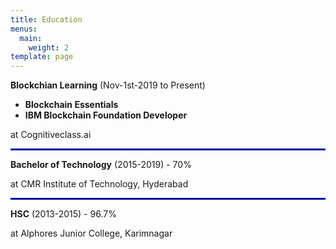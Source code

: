 ```yaml
---
title: Education
menus:
  main:
    weight: 2
template: page
---
```

**Blockchian Learning** (Nov-1st-2019 to Present)

* **Blockchain Essentials**
* **IBM Blockchain Foundation Developer**

at Cognitiveclass.ai

**<hr style="border: 0.5px solid blue;" />**

**Bachelor of Technology** (2015-2019) - 70%

at CMR Institute of Technology, Hyderabad

**<hr style="border: 0.5px solid blue;" />**

**HSC** (2013-2015) - 96.7%

at Alphores Junior College, Karimnagar